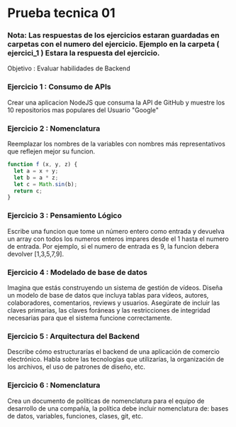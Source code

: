 # Prueba tecnica 01

### Nota: Las respuestas de los ejercicios estaran guardadas en carpetas con el numero del ejercicio. Ejemplo en la carpeta ( ejercici_1 ) Estara la respuesta del ejercicio.

Objetivo : Evaluar habilidades de Backend

### Ejercicio 1 : Consumo de APIs

Crear una aplicacion NodeJS que consuma la API de GitHub y muestre los 10 repositorios mas populares del Usuario "Google"

### Ejercicio 2 : Nomenclatura

Reemplazar los nombres de la variables con nombres más representativos que reflejen mejor su funcion.
```javascript
function f (x, y, z) {
  let a = x + y;
  let b = a * z;
  let c = Math.sin(b);
  return c;
}
```

### Ejercicio 3 : Pensamiento Lógico

Escribe una funcion que tome un número entero como entrada y devuelva un array con todos los numeros enteros impares desde el 1 hasta el numero de entrada. Por ejemplo, si el numero de entrada es 9, la funcion debera devolver [1,3,5,7,9].

### Ejercicio 4 : Modelado de base de datos

Imagina que estás construyendo un sistema de gestión de vídeos. Diseña un modelo de
base de datos que incluya tablas para vídeos, autores, colaboradores, comentarios, reviews
y usuarios. Asegúrate de incluir las claves primarias, las claves foráneas y las restricciones
de integridad necesarias para que el sistema funcione correctamente.

### Ejercicio 5 : Arquitectura del Backend

Describe cómo estructurarías el backend de una aplicación de comercio electrónico. Habla
sobre las tecnologías que utilizarías, la organización de los archivos, el uso de patrones de
diseño, etc.

### Ejercicio 6 : Nomenclatura

Crea un documento de políticas de nomenclatura para el equipo de desarrollo de una
compañía, la política debe incluir nomenclatura de: bases de datos, variables, funciones,
clases, git, etc.